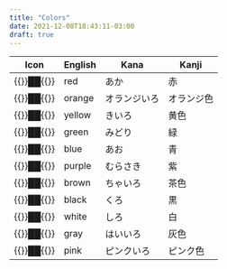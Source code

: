 ```yaml
---
title: "Colors"
date: 2021-12-08T18:43:11-03:00
draft: true
---
```

| Icon                             | English | Kana         | Kanji       |
|----------------------------------|---------|--------------|-------------|
| {{<color red   >}}██{{</color>}} | red     | あか         | 赤         |
| {{<color orange>}}██{{</color>}} | orange  | オランジいろ | オランジ色 |
| {{<color yellow>}}██{{</color>}} | yellow  | きいろ       | 黄色       |
| {{<color green >}}██{{</color>}} | green   | みどり       | 緑         |
| {{<color blue  >}}██{{</color>}} | blue    | あお         | 青         |
| {{<color purple>}}██{{</color>}} | purple  | むらさき     | 紫         |
| {{<color brown >}}██{{</color>}} | brown   | ちゃいろ     | 茶色       |
| {{<color black >}}██{{</color>}} | black   | くろ         | 黒         |
| {{<color white >}}██{{</color>}} | white   | しろ         | 白         |
| {{<color gray  >}}██{{</color>}} | gray    | はいいろ     | 灰色       |
| {{<color pink  >}}██{{</color>}} | pink    | ピンクいろ   | ピンク色   |
